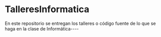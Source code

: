TalleresInformatica
===================

En este repositorio se entregan los talleres o código fuente de lo que se haga en la clase de Informática----  
